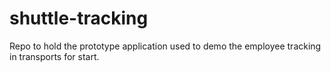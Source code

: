 # shuttle-tracking
Repo to hold the prototype application used to demo the employee tracking in transports for start.
